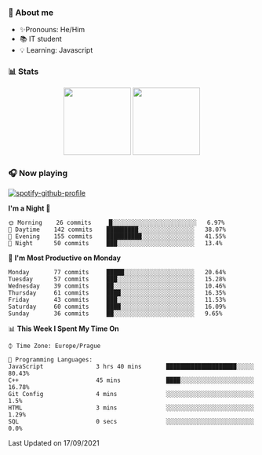 ### 👋 About me

- ✨Pronouns: He/Him
- 📚 IT student
- 💡 Learning: Javascript

### 📊 Stats
<p align="center">
  <img height="137px" src="https://github-readme-stats-ashy-seven.vercel.app/api?username=Nanoslav&count_private=true&theme=dark&show_icons=true" />
  <img height="137px" src="https://github-readme-stats-ashy-seven.vercel.app/api/top-langs?username=Nanoslav&count_private=true&layout=compact&theme=dark" />
</p>

### 🎧 Now playing
[![spotify-github-profile](https://spotify-github-profile.vercel.app/api/view?uid=g509347fts6blldcmm8uxhzib&cover_image=true&theme=novatorem)](https://spotify-github-profile.vercel.app/api/view?uid=g509347fts6blldcmm8uxhzib&redirect=true)

<!--START_SECTION:waka-->
**I'm a Night 🦉** 

```text
🌞 Morning    26 commits     █░░░░░░░░░░░░░░░░░░░░░░░░   6.97% 
🌆 Daytime    142 commits    █████████░░░░░░░░░░░░░░░░   38.07% 
🌃 Evening    155 commits    ██████████░░░░░░░░░░░░░░░   41.55% 
🌙 Night      50 commits     ███░░░░░░░░░░░░░░░░░░░░░░   13.4%

```
📅 **I'm Most Productive on Monday** 

```text
Monday       77 commits     █████░░░░░░░░░░░░░░░░░░░░   20.64% 
Tuesday      57 commits     ███░░░░░░░░░░░░░░░░░░░░░░   15.28% 
Wednesday    39 commits     ██░░░░░░░░░░░░░░░░░░░░░░░   10.46% 
Thursday     61 commits     ████░░░░░░░░░░░░░░░░░░░░░   16.35% 
Friday       43 commits     ███░░░░░░░░░░░░░░░░░░░░░░   11.53% 
Saturday     60 commits     ████░░░░░░░░░░░░░░░░░░░░░   16.09% 
Sunday       36 commits     ██░░░░░░░░░░░░░░░░░░░░░░░   9.65%

```


📊 **This Week I Spent My Time On** 

```text
⌚︎ Time Zone: Europe/Prague

💬 Programming Languages: 
JavaScript               3 hrs 40 mins       ████████████████████░░░░░   80.43% 
C++                      45 mins             ████░░░░░░░░░░░░░░░░░░░░░   16.78% 
Git Config               4 mins              ░░░░░░░░░░░░░░░░░░░░░░░░░   1.5% 
HTML                     3 mins              ░░░░░░░░░░░░░░░░░░░░░░░░░   1.29% 
SQL                      0 secs              ░░░░░░░░░░░░░░░░░░░░░░░░░   0.0%

```


 Last Updated on 17/09/2021
<!--END_SECTION:waka-->

<!--
**Nanoslav/Nanoslav** is a ✨ _special_ ✨ repository because its `README.md` (this file) appears on your GitHub profile.

Here are some ideas to get you started:

- 🔭 I’m currently working on ...
- 🌱 I’m currently learning ...
- 👯 I’m looking to collaborate on ...
- 🤔 I’m looking for help with ...
- 💬 Ask me about ...
- 📫 How to reach me: ...
- 😄 Pronouns: ...
- ⚡ Fun fact: ...
-->
